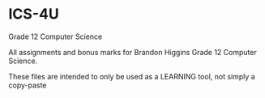 # ICS-4U

Grade 12 Computer Science

All assignments and bonus marks for Brandon Higgins Grade 12 Computer Science.

These files are intended to only be used as a LEARNING tool, not simply a copy-paste 
